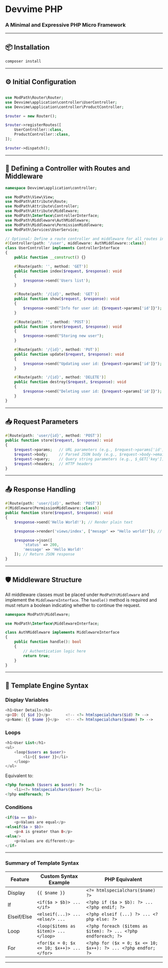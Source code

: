 # Devvime PHP

### A Minimal and Expressive PHP Micro Framework

---

## 📦 Installation

```bash
composer install
```

---

## ⚙️ Initial Configuration

```php

use ModPath\Router\Router;
use Devvime\application\controller\UserController;
use Devvime\application\controller\ProductController;

$router = new Router();

$router->registerRoutes([
    UserController::class,
    ProductController::class,
]);

$router->dispatch();
```

---

## 🧽 Defining a Controller with Routes and Middleware

```php
namespace Devvime\application\controller;

use ModPath\View\View;
use ModPath\Attribute\Route;
use ModPath\Attribute\Controller;
use ModPath\Attribute\Middleware;
use ModPath\Interface\ControllerInterface;
use ModPath\Middleware\AuthMiddleware;
use ModPath\Middleware\PermissionMiddleware;
use ModPath\Services\UserService;

// Optional: Define a route controller and middleware for all routes in the controller
#[Controller(path: '/user', middleware: AuthMiddleware::class)]
class UserController implements ControllerInterface
{
    public function __construct() {}

    #[Route(path: '', method: 'GET')]
    public function index($request, $response): void
    {
        $response->send('Users list');
    }

    #[Route(path: '/{id}', method: 'GET')]
    public function show($request, $response): void
    {
        $response->send("Info for user id: {$request->params['id']}");
    }

    #[Route(path: '', method: 'POST')]
    public function store($request, $response): void
    {
        $response->send("Storing new user");
    }

    #[Route(path: '/{id}', method: 'PUT')]
    public function update($request, $response): void
    {
        $response->send("Updating user id: {$request->params['id']}");
    }

    #[Route(path: '/{id}', method: 'DELETE')]
    public function destroy($request, $response): void
    {
        $response->send("Deleting user id: {$request->params['id']}");
    }
}
```

---

## 📥 Request Parameters

```php
#[Route(path: 'user/{id}', method: 'POST')]
public function store($request, $response): void
{
    $request->params;   // URL parameters (e.g., $request->params['id'])
    $request->body;     // Parsed JSON body (e.g., $request->body->email)
    $request->query;    // Query string parameters (e.g., $_GET['key'])
    $request->headers;  // HTTP headers
}
```

---

## 📤 Response Handling

```php
#[Route(path: 'user/{id}', method: 'POST')]
#[Middleware(PermissionMiddleware::class)]
public function store($request, $response): void
{
    $response->send('Hello World!'); // Render plain text

    $response->render('views/index', ["mesage" => "Hello world!"]); // Render HTML template

    $response->json([
        'status' => 200,
        'message' => 'Hello World!'
    ]); // Return JSON response
}
```

---

## 🛡️ Middleware Structure

All middleware classes must be placed under `ModPath\Middleware` and implement the `MiddlewareInterface`.
The `handle()` method is required and must return a boolean indicating whether to continue the request.

```php
namespace ModPath\Middleware;

use ModPath\Interface\MiddlewareInterface;

class AuthMiddleware implements MiddlewareInterface
{
    public function handle(): bool
    {
        // Authentication logic here
        return true;
    }
}
```

---

## 🧹 Template Engine Syntax

<!-- > **Note:** All views must be placed in the `src/Views` directory for the `View::render('file')` function to work correctly. -->

### Display Variables

```php
<h1>User Details</h1>
<p>ID: {{ $id }}</p>       <!-- <?= htmlspecialchars($id) ?> -->
<p>Name: {{ $name }}</p>   <!-- <?= htmlspecialchars($name) ?> -->
```

### Loops

```php
<h1>User List</h1>
<ul>
    <loop($users as $user)>
        <li>{{ $user }}</li>
    </loop>
</ul>
```

Equivalent to:

```php
<?php foreach ($users as $user): ?>
    <li><?= htmlspecialchars($user) ?></li>
<?php endforeach; ?>
```

### Conditions

```php
<if($a == $b)>
    <p>Values are equal</p>
<elseif($a > $b)>
    <p>A is greater than B</p>
<else/>
    <p>Values are different</p>
</if>
```

---

### Summary of Template Syntax

| Feature     | Custom Syntax Example                      | PHP Equivalent                                                 |
| ----------- | ------------------------------------------ | -------------------------------------------------------------- |
| Display     | `{{ $name }}`                              | `<?= htmlspecialchars($name) ?>`                               |
| If          | `<if($a > $b)> ... </if>`                  | `<?php if ($a > $b): ?> ... <?php endif; ?>`                   |
| Elseif/Else | `<elseif(...)> ... <else/> ...`            | `<?php elseif (...) ?> ... <?php else: ?>`                     |
| Loop        | `<loop($items as $item)> ... </loop>`      | `<?php foreach ($items as $item): ?> ... <?php endforeach; ?>` |
| For         | `<for($x = 0; $x <= 10; $x++)> ... </for>` | `<?php for ($x = 0; $x <= 10; $x++): ?> ... <?php endfor; ?>`  |

---
